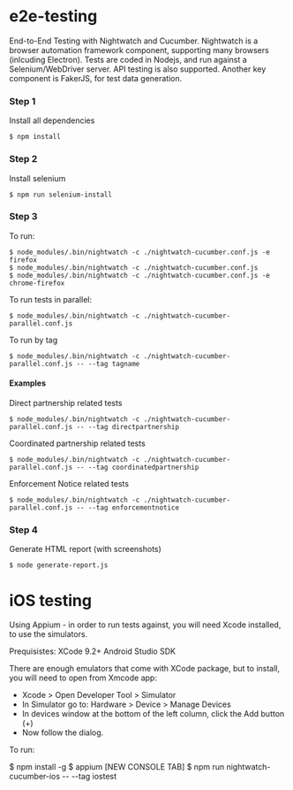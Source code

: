 # e2e-testing
End-to-End Testing with Nightwatch and Cucumber.  Nightwatch is a browser automation framework component, supporting many browsers (inlcuding Electron). Tests are coded in Nodejs, and run against a Selenium/WebDriver server. API testing is also supported. Another key component is FakerJS, for test data generation.

### Step 1

Install all dependencies

```
$ npm install
```

### Step 2

Install selenium

```
$ npm run selenium-install
```

### Step 3

To run:

```
$ node_modules/.bin/nightwatch -c ./nightwatch-cucumber.conf.js -e firefox
$ node_modules/.bin/nightwatch -c ./nightwatch-cucumber.conf.js
$ node_modules/.bin/nightwatch -c ./nightwatch-cucumber.conf.js -e chrome-firefox
```

To run tests in parallel:

```
$ node_modules/.bin/nightwatch -c ./nightwatch-cucumber-parallel.conf.js
```

To run by tag

```
$ node_modules/.bin/nightwatch -c ./nightwatch-cucumber-parallel.conf.js -- --tag tagname
```

#### Examples

Direct partnership related tests
```
$ node_modules/.bin/nightwatch -c ./nightwatch-cucumber-parallel.conf.js -- --tag directpartnership
```
Coordinated partnership related tests
```
$ node_modules/.bin/nightwatch -c ./nightwatch-cucumber-parallel.conf.js -- --tag coordinatedpartnership
```
Enforcement Notice related tests
```
$ node_modules/.bin/nightwatch -c ./nightwatch-cucumber-parallel.conf.js -- --tag enforcementnotice
```

### Step 4

Generate HTML report (with screenshots)

```
$ node generate-report.js
```


# iOS testing

Using Appium - in order to run tests against, you will need Xcode installed, to use the simulators.

Prequisistes:
XCode 9.2+
Android Studio SDK


There are enough emulators that come with XCode package, but to install, you will need to open from Xmcode app:

* Xcode > Open Developer Tool > Simulator
* In Simulator go to: Hardware > Device > Manage Devices
* In devices window at the bottom of the left column, click the Add button (+)
* Now follow the dialog.

To run:

$ npm install -g 
$ appium
[NEW CONSOLE TAB]
$ npm run nightwatch-cucumber-ios -- --tag iostest